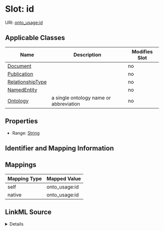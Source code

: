 

# Slot: id

URI: [onto_usage:id](http://w3id.org/ontogpt/onto_usageid)



<!-- no inheritance hierarchy -->





## Applicable Classes

| Name | Description | Modifies Slot |
| --- | --- | --- |
| [Document](Document.md) |  |  no  |
| [Publication](Publication.md) |  |  no  |
| [RelationshipType](RelationshipType.md) |  |  no  |
| [NamedEntity](NamedEntity.md) |  |  no  |
| [Ontology](Ontology.md) | a single ontology name or abbreviation |  no  |







## Properties

* Range: [String](String.md)





## Identifier and Mapping Information








## Mappings

| Mapping Type | Mapped Value |
| ---  | ---  |
| self | onto_usage:id |
| native | onto_usage:id |




## LinkML Source

<details>
```yaml
name: id
alias: id
domain_of:
- NamedEntity
- Publication
range: string

```
</details>